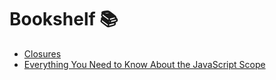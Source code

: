 # Bookshelf 📚

- [Closures](https://developer.mozilla.org/en-US/docs/Web/JavaScript/Closures)
- [Everything You Need to Know About the JavaScript Scope](https://medium.com/swlh/everything-you-need-to-know-about-the-javascript-scope-f81cbffa9491)
